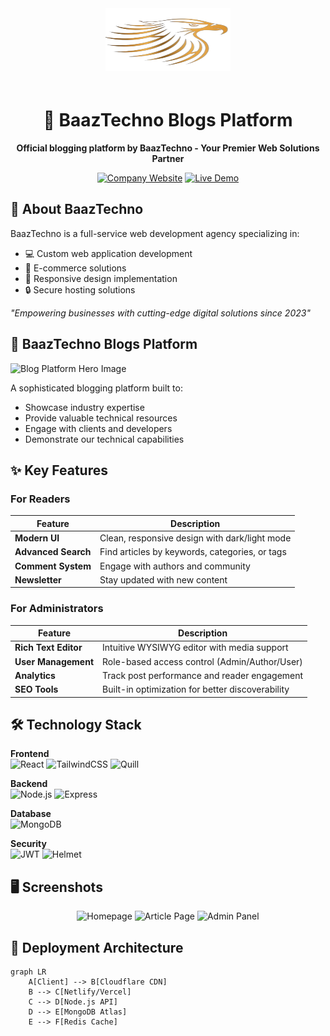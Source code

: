 <div align="center">
  <img src="./blogs-module/client/src/assets/baaztechno.png" alt="BaazTechno Logo" width="200" height="100" style="margin-bottom:20px">
  
  # 🚀 BaazTechno Blogs Platform

  **Official blogging platform by BaazTechno - Your Premier Web Solutions Partner**

  [![Company Website](https://img.shields.io/badge/Visit-BaazTechno.com-blue?style=for-the-badge&logo=google-chrome&logoColor=white)](https://baaztechno.com)
  [![Live Demo](https://img.shields.io/badge/Blog-Demo-green?style=for-the-badge)](https://blogs.baaztechno.com)
</div>

## 🌟 About BaazTechno

BaazTechno is a full-service web development agency specializing in:
- 💻 Custom web application development
- 🛒 E-commerce solutions
- 📱 Responsive design implementation
- 🔒 Secure hosting solutions

*"Empowering businesses with cutting-edge digital solutions since 2023"*

## 📝 BaazTechno Blogs Platform

![Blog Platform Hero Image](./assets/blog-hero.png) <!-- Add optimized screenshot (1200x630) -->

A sophisticated blogging platform built to:
- Showcase industry expertise
- Provide valuable technical resources
- Engage with clients and developers
- Demonstrate our technical capabilities

## ✨ Key Features

### For Readers
| Feature | Description |
|---------|-------------|
| **Modern UI** | Clean, responsive design with dark/light mode |
| **Advanced Search** | Find articles by keywords, categories, or tags |
| **Comment System** | Engage with authors and community |
| **Newsletter** | Stay updated with new content |

### For Administrators
| Feature | Description |
|---------|-------------|
| **Rich Text Editor** | Intuitive WYSIWYG editor with media support |
| **User Management** | Role-based access control (Admin/Author/User) |
| **Analytics** | Track post performance and reader engagement |
| **SEO Tools** | Built-in optimization for better discoverability |

## 🛠️ Technology Stack

**Frontend**  
![React](https://img.shields.io/badge/React-20232A?style=flat&logo=react&logoColor=61DAFB)
![TailwindCSS](https://img.shields.io/badge/Tailwind_CSS-38B2AC?style=flat&logo=tailwind-css&logoColor=white)
![Quill](https://img.shields.io/badge/Quill_Editor-52B0E7?style=flat&logo=quill&logoColor=white)

**Backend**  
![Node.js](https://img.shields.io/badge/Node.js-339933?style=flat&logo=nodedotjs&logoColor=white)
![Express](https://img.shields.io/badge/Express-000000?style=flat&logo=express&logoColor=white)

**Database**  
![MongoDB](https://img.shields.io/badge/MongoDB-47A248?style=flat&logo=mongodb&logoColor=white)

**Security**  
![JWT](https://img.shields.io/badge/JWT-000000?style=flat&logo=JSON%20web%20tokens&logoColor=white)
![Helmet](https://img.shields.io/badge/Helmet_Security-232F3E?style=flat)

## 🖥️ Screenshots

<div align="center">
  <img src="./assets/screenshots/homepage.png" width="32%" alt="Homepage">
  <img src="./assets/screenshots/article.png" width="32%" alt="Article Page">
  <img src="./assets/screenshots/admin.png" width="32%" alt="Admin Panel">
</div>

## 🚀 Deployment Architecture

```mermaid
graph LR
    A[Client] --> B[Cloudflare CDN]
    B --> C[Netlify/Vercel]
    C --> D[Node.js API]
    D --> E[MongoDB Atlas]
    E --> F[Redis Cache]